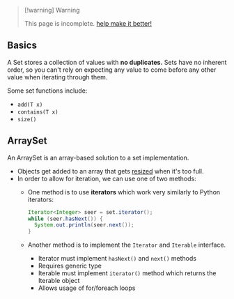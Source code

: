 
> [!warning] Warning
>
> This page is incomplete. [help make it better!](contributing.md)

## Basics

A Set stores a collection of values with **no duplicates.** Sets have no inherent order, so you can't rely on expecting any value to come before any other value when iterating through them.

Some set functions include:

* `add(T x)`
* `contains(T x)`
* `size()`

## ArraySet

An ArraySet is an array-based solution to a set implementation.

* Objects get added to an array that gets [resized](../../asymptotics/amortization.md) when it's too full.
* In order to allow for iteration, we can use one of two methods:
  *   One method is to use **iterators** which work very similarly to Python iterators:

      ```java
      Iterator<Integer> seer = set.iterator();
      while (seer.hasNext()) {
        System.out.println(seer.next());
      }
      ```
  * Another method is to implement the `Iterator` and `Iterable` interface.
    * Iterator must implement `hasNext()` and `next()` methods
    * Requires generic type
    * Iterable must implement `iterator()` method which returns the Iterable object
    * Allows usage of for/foreach loops
